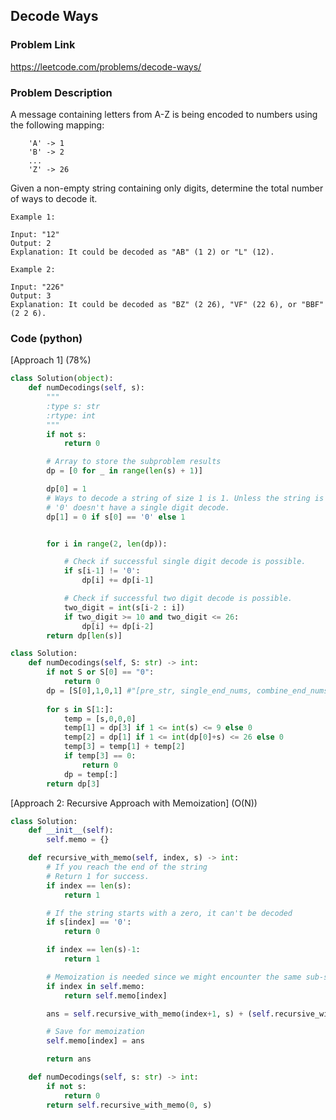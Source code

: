 ## Decode Ways

### Problem Link

https://leetcode.com/problems/decode-ways/

### Problem Description 

A message containing letters from A-Z is being encoded to numbers using the following mapping:

```
    'A' -> 1
    'B' -> 2
    ...
    'Z' -> 26
```

Given a non-empty string containing only digits, determine the total number of ways to decode it.

```
Example 1:

Input: "12"
Output: 2
Explanation: It could be decoded as "AB" (1 2) or "L" (12).

```

```
Example 2:

Input: "226"
Output: 3
Explanation: It could be decoded as "BZ" (2 26), "VF" (22 6), or "BBF" (2 2 6).

```

### Code (python)

[Approach 1] (78%) 

```python
class Solution(object):
    def numDecodings(self, s):
        """
        :type s: str
        :rtype: int
        """
        if not s:
            return 0

        # Array to store the subproblem results
        dp = [0 for _ in range(len(s) + 1)]

        dp[0] = 1
        # Ways to decode a string of size 1 is 1. Unless the string is '0'.
        # '0' doesn't have a single digit decode.
        dp[1] = 0 if s[0] == '0' else 1


        for i in range(2, len(dp)):

            # Check if successful single digit decode is possible.
            if s[i-1] != '0':
                dp[i] += dp[i-1]

            # Check if successful two digit decode is possible.
            two_digit = int(s[i-2 : i])
            if two_digit >= 10 and two_digit <= 26:
                dp[i] += dp[i-2]
        return dp[len(s)]
```

```python
class Solution:
	def numDecodings(self, S: str) -> int:
		if not S or S[0] == "0":
			return 0
		dp = [S[0],1,0,1] #"[pre_str, single_end_nums, combine_end_nums, total_nums ]"
    
		for s in S[1:]:
			temp = [s,0,0,0]
			temp[1] = dp[3] if 1 <= int(s) <= 9 else 0
			temp[2] = dp[1] if 1 <= int(dp[0]+s) <= 26 else 0
			temp[3] = temp[1] + temp[2]
			if temp[3] == 0:
				return 0
			dp = temp[:]
		return dp[3]
```

[Approach 2: Recursive Approach with Memoization]   (O(N))

```python
class Solution:
    def __init__(self):
        self.memo = {}

    def recursive_with_memo(self, index, s) -> int:
        # If you reach the end of the string
        # Return 1 for success.
        if index == len(s):
            return 1

        # If the string starts with a zero, it can't be decoded
        if s[index] == '0':
            return 0

        if index == len(s)-1:
            return 1

        # Memoization is needed since we might encounter the same sub-string.
        if index in self.memo:
            return self.memo[index]

        ans = self.recursive_with_memo(index+1, s) + (self.recursive_with_memo(index+2, s) if (int(s[index : index+2]) <= 26) else 0)

        # Save for memoization
        self.memo[index] = ans

        return ans

    def numDecodings(self, s: str) -> int:
        if not s:
            return 0
        return self.recursive_with_memo(0, s)
```